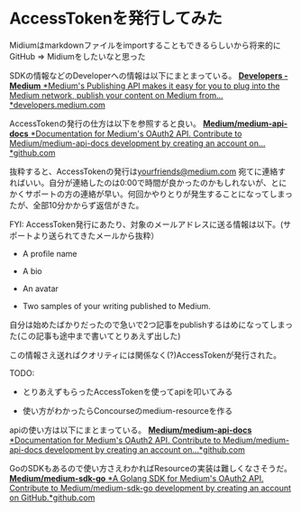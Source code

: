 
# AccessTokenを発行してみた

Midiumはmarkdownファイルをimportすることもできるらしいから将来的にGitHub => Midiumをしたいなと思った

SDKの情報などのDeveloperへの情報は以下にまとまっている。
[**Developers - Medium**
*Medium's Publishing API makes it easy for you to plug into the Medium network, publish your content on Medium from…*developers.medium.com](https://developers.medium.com/)

AccessTokenの発行の仕方は以下を参照すると良い。
[**Medium/medium-api-docs**
*Documentation for Medium's OAuth2 API. Contribute to Medium/medium-api-docs development by creating an account on…*github.com](https://github.com/Medium/medium-api-docs#22-self-issued-access-tokens)

抜粋すると、AccessTokenの発行は[yourfriends@medium.com](mailto:yourfriends@medium.com) 宛てに連絡すればいい。自分が連絡したのは0:00で時間が良かったのかもしれないが、とにかくサポートの方の連絡が早い。何回かやりとりが発生することになってしまったが、全部10分かからず返信がきた。

FYI: AccessToken発行にあたり、対象のメールアドレスに送る情報は以下。(サポートより送られてきたメールから抜粋）

* A profile name

* A bio

* An avatar

* Two samples of your writing published to Medium.

自分は始めたばかりだったので急いで2つ記事をpublishするはめになってしまった(この記事も途中まで書いてとりあえず出した)

この情報さえ送ればクオリティには関係なく(?)AccessTokenが発行された。

TODO:

* とりあえずもらったAccessTokenを使ってapiを叩いてみる

* 使い方がわかったらConcourseのmedium-resourceを作る

apiの使い方は以下にまとまっている。
[**Medium/medium-api-docs**
*Documentation for Medium's OAuth2 API. Contribute to Medium/medium-api-docs development by creating an account on…*github.com](https://github.com/Medium/medium-api-docs#3-resources)

GoのSDKもあるので使い方さえわかればResourceの実装は難しくなさそうだ。
[**Medium/medium-sdk-go**
*A Golang SDK for Medium's OAuth2 API. Contribute to Medium/medium-sdk-go development by creating an account on GitHub.*github.com](https://github.com/Medium/medium-sdk-go)
